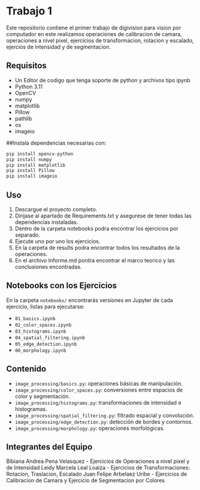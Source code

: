 # Trabajo 1

Este repositorio contiene el primer trabajo de digivision para vision por computador
en este realizamos operaciones de calibracion de camara, operaciones a nivel pixel,
ejercicios de transformacion, rotacion y escalado, ejercios de intensidad y de
segmentacion.

## Requisitos

- Un Editor de codigo que tenga soporte de python y archivos tipo ipynb
- Python 3.11
- OpenCV
- numpy
- matplotlib
- Pillow
- pathlib
- os
- imageio


##Instala dependencias necesarias con:

```bash
pip install opencv-python
pip install numpy
pip install matplotlib
pip install Pillow
pip install imageio
```

## Uso

1. Descargue el proyecto completo.
2. Dirijase al apartado de Requirements.txt y asegurese de tener todas las dependencias instaladas.
3. Dentro de la carpeta notebooks podra encontrar los ejercicios por separado.
4. Ejecute uno por uno los ejercicios.
5. En la carpeta de results podra encontrar todos los resultados de la operaciones.
6. En el archivo Informe.md pordra encontrar el marco teorico y las conclusiones encontradas.

## Notebooks con los Ejercicios

En la carpeta `notebooks/` encontrarás versiones en Jupyter de cada ejercicio, listas para ejecutarse:

- `01_basics.ipynb`
- `02_color_spaces.ipynb`
- `03_histograms.ipynb`
- `04_spatial_filtering.ipynb`
- `05_edge_detection.ipynb`
- `06_morphology.ipynb`

## Contenido

- `image_processing/basics.py`: operaciones básicas de manipulación.
- `image_processing/color_spaces.py`: conversiones entre espacios de color y segmentación.
- `image_processing/histograms.py`: transformaciones de intensidad e histogramas.
- `image_processing/spatial_filtering.py`: filtrado espacial y convolución.
- `image_processing/edge_detection.py`: detección de bordes y contornos.
- `image_processing/morphology.py`: operaciones morfológicas.

## Integrantes del Equipo
Bibiana Andrea Pena Velasquez - Ejercicios de Operaciones a nivel pixel y de Intensidad
Leidy Marcela Leal Loaiza - Ejercicios de Transformaciones: Rotacion, Traslacion, Escalado
Juan Felipe Arbelaez Uribe - Ejercicios de Calibracion de Camara y Ejercicio de Segmentacion por Colores
